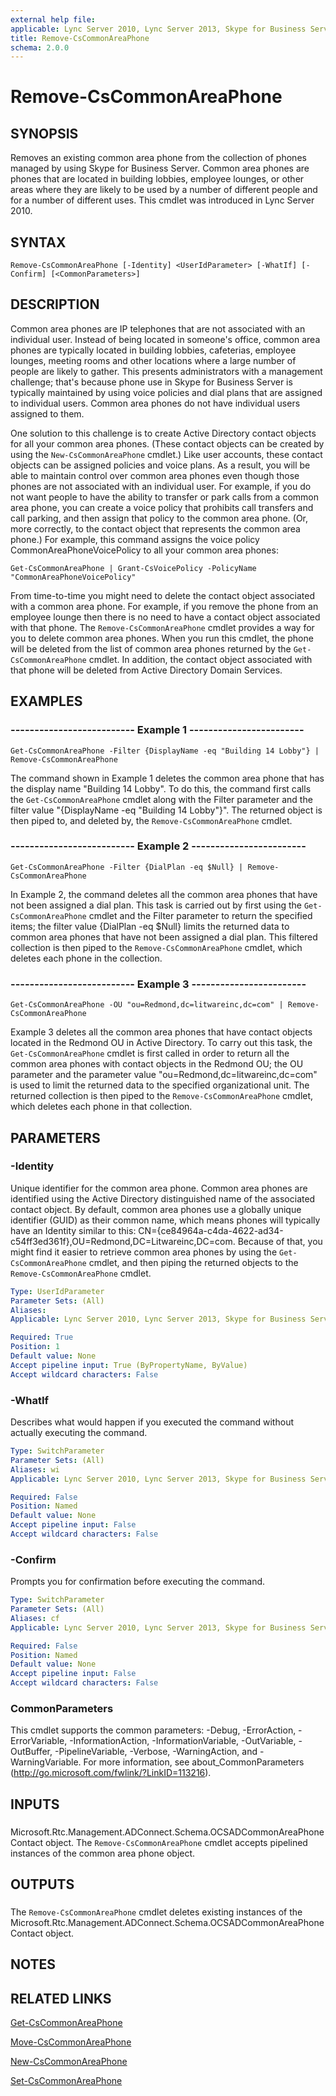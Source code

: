 ```yaml
---
external help file: 
applicable: Lync Server 2010, Lync Server 2013, Skype for Business Server 2015
title: Remove-CsCommonAreaPhone
schema: 2.0.0
---
```


# Remove-CsCommonAreaPhone

## SYNOPSIS
Removes an existing common area phone from the collection of phones managed by using Skype for Business Server.
Common area phones are phones that are located in building lobbies, employee lounges, or other areas where they are likely to be used by a number of different people and for a number of different uses.
This cmdlet was introduced in Lync Server 2010.


## SYNTAX

```
Remove-CsCommonAreaPhone [-Identity] <UserIdParameter> [-WhatIf] [-Confirm] [<CommonParameters>]
```

## DESCRIPTION
Common area phones are IP telephones that are not associated with an individual user.
Instead of being located in someone's office, common area phones are typically located in building lobbies, cafeterias, employee lounges, meeting rooms and other locations where a large number of people are likely to gather.
This presents administrators with a management challenge; that's because phone use in Skype for Business Server is typically maintained by using voice policies and dial plans that are assigned to individual users.
Common area phones do not have individual users assigned to them.

One solution to this challenge is to create Active Directory contact objects for all your common area phones.
(These contact objects can be created by using the `New-CsCommonAreaPhone` cmdlet.) Like user accounts, these contact objects can be assigned policies and voice plans.
As a result, you will be able to maintain control over common area phones even though those phones are not associated with an individual user.
For example, if you do not want people to have the ability to transfer or park calls from a common area phone, you can create a voice policy that prohibits call transfers and call parking, and then assign that policy to the common area phone.
(Or, more correctly, to the contact object that represents the common area phone.) For example, this command assigns the voice policy CommonAreaPhoneVoicePolicy to all your common area phones:

`Get-CsCommonAreaPhone | Grant-CsVoicePolicy -PolicyName "CommonAreaPhoneVoicePolicy"`

From time-to-time you might need to delete the contact object associated with a common area phone.
For example, if you remove the phone from an employee lounge then there is no need to have a contact object associated with that phone.
The `Remove-CsCommonAreaPhone` cmdlet provides a way for you to delete common area phones.
When you run this cmdlet, the phone will be deleted from the list of common area phones returned by the `Get-CsCommonAreaPhone` cmdlet.
In addition, the contact object associated with that phone will be deleted from Active Directory Domain Services.


## EXAMPLES

### -------------------------- Example 1 ------------------------
```
Get-CsCommonAreaPhone -Filter {DisplayName -eq "Building 14 Lobby"} | Remove-CsCommonAreaPhone
```

The command shown in Example 1 deletes the common area phone that has the display name "Building 14 Lobby".
To do this, the command first calls the `Get-CsCommonAreaPhone` cmdlet along with the Filter parameter and the filter value "{DisplayName -eq "Building 14 Lobby"}".
The returned object is then piped to, and deleted by, the `Remove-CsCommonAreaPhone` cmdlet.


### -------------------------- Example 2 ------------------------
```
Get-CsCommonAreaPhone -Filter {DialPlan -eq $Null} | Remove-CsCommonAreaPhone
```

In Example 2, the command deletes all the common area phones that have not been assigned a dial plan.
This task is carried out by first using the `Get-CsCommonAreaPhone` cmdlet and the Filter parameter to return the specified items; the filter value {DialPlan -eq $Null} limits the returned data to common area phones that have not been assigned a dial plan.
This filtered collection is then piped to the `Remove-CsCommonAreaPhone` cmdlet, which deletes each phone in the collection.


### -------------------------- Example 3 ------------------------
```
Get-CsCommonAreaPhone -OU "ou=Redmond,dc=litwareinc,dc=com" | Remove-CsCommonAreaPhone
```

Example 3 deletes all the common area phones that have contact objects located in the Redmond OU in Active Directory.
To carry out this task, the `Get-CsCommonAreaPhone` cmdlet is first called in order to return all the common area phones with contact objects in the Redmond OU; the OU parameter and the parameter value "ou=Redmond,dc=litwareinc,dc=com" is used to limit the returned data to the specified organizational unit.
The returned collection is then piped to the `Remove-CsCommonAreaPhone` cmdlet, which deletes each phone in that collection.


## PARAMETERS

### -Identity
Unique identifier for the common area phone.
Common area phones are identified using the Active Directory distinguished name of the associated contact object.
By default, common area phones use a globally unique identifier (GUID) as their common name, which means phones will typically have an Identity similar to this: CN={ce84964a-c4da-4622-ad34-c54ff3ed361f},OU=Redmond,DC=Litwareinc,DC=com.
Because of that, you might find it easier to retrieve common area phones by using the `Get-CsCommonAreaPhone` cmdlet, and then piping the returned objects to the `Remove-CsCommonAreaPhone` cmdlet.


```yaml
Type: UserIdParameter
Parameter Sets: (All)
Aliases: 
Applicable: Lync Server 2010, Lync Server 2013, Skype for Business Server 2015

Required: True
Position: 1
Default value: None
Accept pipeline input: True (ByPropertyName, ByValue)
Accept wildcard characters: False
```

### -WhatIf
Describes what would happen if you executed the command without actually executing the command.

```yaml
Type: SwitchParameter
Parameter Sets: (All)
Aliases: wi
Applicable: Lync Server 2010, Lync Server 2013, Skype for Business Server 2015

Required: False
Position: Named
Default value: None
Accept pipeline input: False
Accept wildcard characters: False
```

### -Confirm
Prompts you for confirmation before executing the command.

```yaml
Type: SwitchParameter
Parameter Sets: (All)
Aliases: cf
Applicable: Lync Server 2010, Lync Server 2013, Skype for Business Server 2015

Required: False
Position: Named
Default value: None
Accept pipeline input: False
Accept wildcard characters: False
```

### CommonParameters
This cmdlet supports the common parameters: -Debug, -ErrorAction, -ErrorVariable, -InformationAction, -InformationVariable, -OutVariable, -OutBuffer, -PipelineVariable, -Verbose, -WarningAction, and -WarningVariable. For more information, see about_CommonParameters (http://go.microsoft.com/fwlink/?LinkID=113216).

## INPUTS

###  
Microsoft.Rtc.Management.ADConnect.Schema.OCSADCommonAreaPhoneContact object.
The `Remove-CsCommonAreaPhone` cmdlet accepts pipelined instances of the common area phone object.

## OUTPUTS

###  
The `Remove-CsCommonAreaPhone` cmdlet deletes existing instances of the Microsoft.Rtc.Management.ADConnect.Schema.OCSADCommonAreaPhoneContact object.

## NOTES

## RELATED LINKS

[Get-CsCommonAreaPhone](Get-CsCommonAreaPhone.md)

[Move-CsCommonAreaPhone](Move-CsCommonAreaPhone.md)

[New-CsCommonAreaPhone](New-CsCommonAreaPhone.md)

[Set-CsCommonAreaPhone](Set-CsCommonAreaPhone.md)
